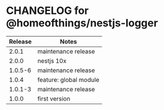 # CHANGELOG for @homeofthings/nestjs-logger

| Release | Notes                  |
| ------- | ---------------------- |
| 2.0.1   | maintenance release    |
| 2.0.0   | nestjs 10x             |
| 1.0.5-6 | maintenance release    |
| 1.0.4   | feature: global module |
| 1.0.1-3 | maintenance release    |
| 1.0.0   | first version          |
